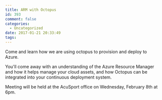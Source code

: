 ```yaml
---
title: ARM with Octopus
id: 393
comment: false
categories:
  - Uncategorized
date: 2017-01-21 20:33:49
tags:
---
```


Come and learn how we are using octopus to provision and deploy to Azure.

You'll come away with an understanding of the Azure Resource Manager and how it helps manage your cloud assets, and how Octopus can be integrated into your continuous deployment system.

Meeting will be held at the AcuSport office on Wednesday, February 8th at 6pm.

&nbsp;